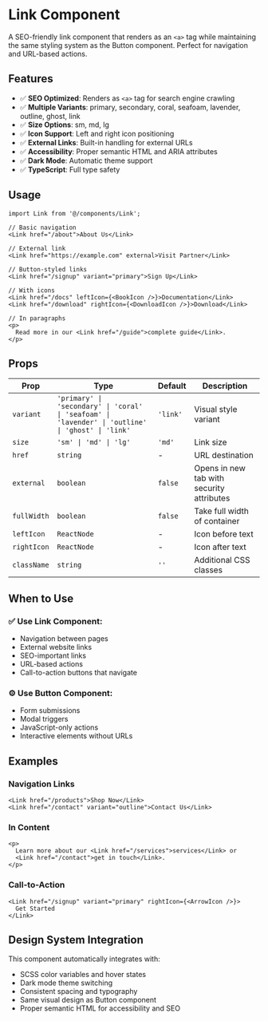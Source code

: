 # Link Component

A SEO-friendly link component that renders as an `<a>` tag while maintaining the same styling system as the Button component. Perfect for navigation and URL-based actions.

## Features

- ✅ **SEO Optimized**: Renders as `<a>` tag for search engine crawling
- ✅ **Multiple Variants**: primary, secondary, coral, seafoam, lavender, outline, ghost, link  
- ✅ **Size Options**: sm, md, lg
- ✅ **Icon Support**: Left and right icon positioning
- ✅ **External Links**: Built-in handling for external URLs
- ✅ **Accessibility**: Proper semantic HTML and ARIA attributes
- ✅ **Dark Mode**: Automatic theme support
- ✅ **TypeScript**: Full type safety

## Usage

```tsx
import Link from '@/components/Link';

// Basic navigation
<Link href="/about">About Us</Link>

// External link
<Link href="https://example.com" external>Visit Partner</Link>

// Button-styled links
<Link href="/signup" variant="primary">Sign Up</Link>

// With icons
<Link href="/docs" leftIcon={<BookIcon />}>Documentation</Link>
<Link href="/download" rightIcon={<DownloadIcon />}>Download</Link>

// In paragraphs
<p>
  Read more in our <Link href="/guide">complete guide</Link>.
</p>
```

## Props

| Prop | Type | Default | Description |
|------|------|---------|-------------|
| `variant` | `'primary' \| 'secondary' \| 'coral' \| 'seafoam' \| 'lavender' \| 'outline' \| 'ghost' \| 'link'` | `'link'` | Visual style variant |
| `size` | `'sm' \| 'md' \| 'lg'` | `'md'` | Link size |
| `href` | `string` | - | URL destination |
| `external` | `boolean` | `false` | Opens in new tab with security attributes |
| `fullWidth` | `boolean` | `false` | Take full width of container |
| `leftIcon` | `ReactNode` | - | Icon before text |
| `rightIcon` | `ReactNode` | - | Icon after text |
| `className` | `string` | `''` | Additional CSS classes |

## When to Use

### ✅ Use Link Component:
- Navigation between pages
- External website links  
- SEO-important links
- URL-based actions
- Call-to-action buttons that navigate

### ⚙️ Use Button Component:
- Form submissions
- Modal triggers
- JavaScript-only actions
- Interactive elements without URLs

## Examples

### Navigation Links
```tsx
<Link href="/products">Shop Now</Link>
<Link href="/contact" variant="outline">Contact Us</Link>
```

### In Content
```tsx
<p>
  Learn more about our <Link href="/services">services</Link> or 
  <Link href="/contact">get in touch</Link>.
</p>
```

### Call-to-Action
```tsx
<Link href="/signup" variant="primary" rightIcon={<ArrowIcon />}>
  Get Started
</Link>
```

## Design System Integration

This component automatically integrates with:
- SCSS color variables and hover states
- Dark mode theme switching  
- Consistent spacing and typography
- Same visual design as Button component
- Proper semantic HTML for accessibility and SEO
